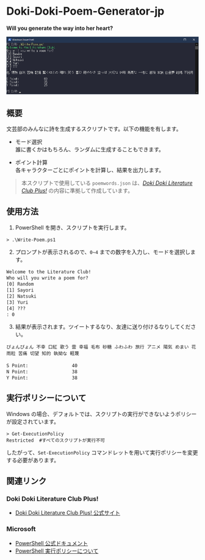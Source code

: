 # Doki-Doki-Poem-Generator-jp

**Will you generate the way into her heart?**

![](https://github.com/Sw3et-Dre4mer/Doki-Doki-Poem-Generator-jp/blob/main/screenshot/screenshot_1.png)

## 概要

文芸部のみんなに詩を生成するスクリプトです。以下の機能を有します。

- モード選択  
  誰に書くかはもちろん、ランダムに生成することもできます。
  
- ポイント計算  
  各キャラクターごとにポイントを計算し、結果を出力します。

> 本スクリプトで使用している `poemwords.json` は、[*Doki Doki Literature Club Plus!*](//ddlc.plus/) の内容に準拠して作成しています。


## 使用方法

1. PowerShell を開き、スクリプトを実行します。  
 ```pwsh
 > .\Write-Poem.ps1
 ```
2. プロンプトが表示されるので、`0~4` までの数字を入力し、モードを選択します。
```
Welcome to the Literature Club!
Who will you write a poem for?
[0] Random
[1] Sayori
[2] Natsuki
[3] Yuri
[4] ???
: 0
```
3. 結果が表示されます。ツイートするなり、友達に送り付けるなりしてください。
```
ぴょんぴょん 不幸 口紅 歌う 雲 幸福 毛布 砂糖 ふわふわ 旅行 アニメ 陽気 めまい 花 雨粒 苦痛 切望 知的 執拗な 軽蔑

S Point:                40
N Point:                38
Y Point:                38
```


## 実行ポリシーについて
Windows の場合、デフォルトでは、スクリプトの実行ができないようポリシーが設定されています。
```pwsh
> Get-ExecutionPolicy
Restricted  #すべてのスクリプトが実行不可
```
したがって、`Set-ExecutionPolicy` コマンドレットを用いて実行ポリシーを変更する必要があります。



## 関連リンク

### Doki Doki Literature Club Plus!
- [Doki Doki Literature Club Plus! 公式サイト](//ddlc.plus/)

### Microsoft
- [PowerShell 公式ドキュメント](//docs.microsoft.com/ja-jp/powershell/)
- [PowerShell 実行ポリシーについて](//docs.microsoft.com/ja-jp/powershell/module/microsoft.powershell.core/about/about_execution_policies?view=powershell-7.1#short-description)
